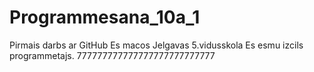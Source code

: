 # Programmesana_10a_1
Pirmais darbs ar GitHub
Es macos Jelgavas 5.vidusskola
Es esmu izcils programmetajs.
777777777777777777777777777
